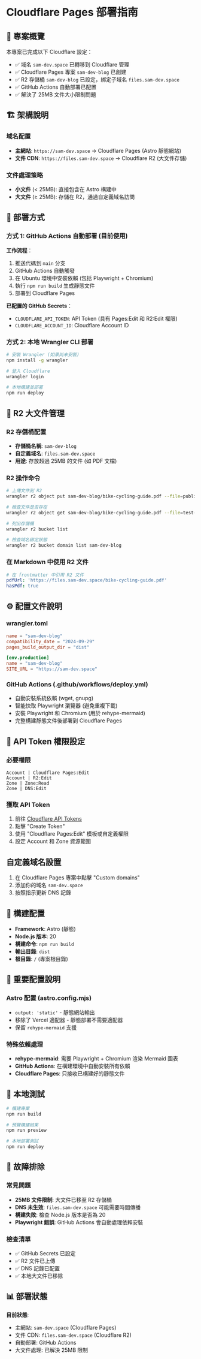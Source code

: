 # Cloudflare Pages 部署指南

## 🎯 專案概覽

本專案已完成以下 Cloudflare 設定：
- ✅ 域名 `sam-dev.space` 已轉移到 Cloudflare 管理
- ✅ Cloudflare Pages 專案 `sam-dev-blog` 已創建
- ✅ R2 存儲桶 `sam-dev-blog` 已設定，綁定子域名 `files.sam-dev.space`
- ✅ GitHub Actions 自動部署已配置
- ✅ 解決了 25MB 文件大小限制問題

## 🏗️ 架構說明

### 域名配置
- **主網站**: `https://sam-dev.space` → Cloudflare Pages (Astro 靜態網站)
- **文件 CDN**: `https://files.sam-dev.space` → Cloudflare R2 (大文件存儲)

### 文件處理策略
- **小文件** (< 25MB): 直接包含在 Astro 構建中
- **大文件** (≥ 25MB): 存儲在 R2，通過自定義域名訪問

## 🚀 部署方式

### 方式 1: GitHub Actions 自動部署 (目前使用)

**工作流程**：
1. 推送代碼到 `main` 分支
2. GitHub Actions 自動觸發
3. 在 Ubuntu 環境中安裝依賴 (包括 Playwright + Chromium)
4. 執行 `npm run build` 生成靜態文件
5. 部署到 Cloudflare Pages

**已配置的 GitHub Secrets**：
- `CLOUDFLARE_API_TOKEN`: API Token (具有 Pages:Edit 和 R2:Edit 權限)
- `CLOUDFLARE_ACCOUNT_ID`: Cloudflare Account ID

### 方式 2: 本地 Wrangler CLI 部署

```bash
# 安裝 Wrangler (如果尚未安裝)
npm install -g wrangler

# 登入 Cloudflare
wrangler login

# 本地構建並部署
npm run deploy
```

## 📁 R2 大文件管理

### R2 存儲桶配置
- **存儲桶名稱**: `sam-dev-blog`
- **自定義域名**: `files.sam-dev.space`
- **用途**: 存放超過 25MB 的文件 (如 PDF 文檔)

### R2 操作命令
```bash
# 上傳文件到 R2
wrangler r2 object put sam-dev-blog/bike-cycling-guide.pdf --file=public/pdf/bike-cycling-guide.pdf --remote

# 檢查文件是否存在
wrangler r2 object get sam-dev-blog/bike-cycling-guide.pdf --file=test-download.pdf --remote

# 列出存儲桶
wrangler r2 bucket list

# 檢查域名綁定狀態
wrangler r2 bucket domain list sam-dev-blog
```

### 在 Markdown 中使用 R2 文件
```yaml
# 在 frontmatter 中引用 R2 文件
pdfUrl: 'https://files.sam-dev.space/bike-cycling-guide.pdf'
hasPdf: true
```

## ⚙️ 配置文件說明

### wrangler.toml
```toml
name = "sam-dev-blog"
compatibility_date = "2024-09-29"
pages_build_output_dir = "dist"

[env.production]
name = "sam-dev-blog"
SITE_URL = "https://sam-dev.space"
```

### GitHub Actions (.github/workflows/deploy.yml)
- 自動安裝系統依賴 (wget, gnupg)
- 智能快取 Playwright 瀏覽器 (避免重複下載)
- 安裝 Playwright 和 Chromium (用於 rehype-mermaid)
- 完整構建靜態文件後部署到 Cloudflare Pages

## 🔑 API Token 權限設定

### 必要權限
```
Account | Cloudflare Pages:Edit
Account | R2:Edit
Zone | Zone:Read
Zone | DNS:Edit
```

### 獲取 API Token
1. 前往 [Cloudflare API Tokens](https://dash.cloudflare.com/profile/api-tokens)
2. 點擊 "Create Token"
3. 使用 "Cloudflare Pages:Edit" 模板或自定義權限
4. 設定 Account 和 Zone 資源範圍

## 自定義域名設置

1. 在 Cloudflare Pages 專案中點擊 "Custom domains"
2. 添加你的域名 `sam-dev.space`
3. 按照指示更新 DNS 記錄

## 🔧 構建配置

- **Framework**: Astro (靜態)
- **Node.js 版本**: 20
- **構建命令**: `npm run build`
- **輸出目錄**: `dist`
- **根目錄**: `/` (專案根目錄)

## 📝 重要配置說明

### Astro 配置 (astro.config.mjs)
- `output: 'static'` - 靜態網站輸出
- 移除了 Vercel 適配器 - 靜態部署不需要適配器
- 保留 `rehype-mermaid` 支援

### 特殊依賴處理
- **rehype-mermaid**: 需要 Playwright + Chromium 渲染 Mermaid 圖表
- **GitHub Actions**: 在構建環境中自動安裝所有依賴
- **Cloudflare Pages**: 只接收已構建好的靜態文件

## 🧪 本地測試

```bash
# 構建專案
npm run build

# 預覽構建結果
npm run preview

# 本地部署測試
npm run deploy
```

## 🚨 故障排除

### 常見問題
- **25MB 文件限制**: 大文件已移至 R2 存儲桶
- **DNS 未生效**: `files.sam-dev.space` 可能需要時間傳播
- **構建失敗**: 檢查 Node.js 版本是否為 20
- **Playwright 錯誤**: GitHub Actions 會自動處理依賴安裝

### 檢查清單
- ✅ GitHub Secrets 已設定
- ✅ R2 文件已上傳
- ✅ DNS 記錄已配置
- ✅ 本地大文件已移除

## 📊 部署狀態

**目前狀態**: 
- 主網站: `sam-dev.space` (Cloudflare Pages)
- 文件 CDN: `files.sam-dev.space` (Cloudflare R2)
- 自動部署: GitHub Actions
- 大文件處理: 已解決 25MB 限制

